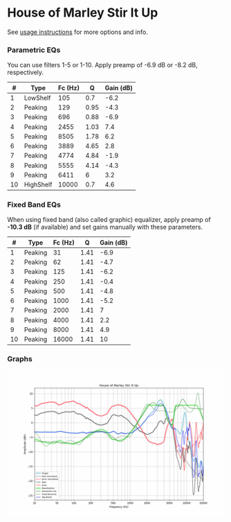 # House of Marley Stir It Up
See [usage instructions](https://github.com/jaakkopasanen/AutoEq#usage) for more options and info.

### Parametric EQs
You can use filters 1-5 or 1-10. Apply preamp of -6.9 dB or -8.2 dB, respectively.

|   # | Type      |   Fc (Hz) |    Q |   Gain (dB) |
|-----|-----------|-----------|------|-------------|
|   1 | LowShelf  |       105 | 0.7  |        -6.2 |
|   2 | Peaking   |       129 | 0.95 |        -4.3 |
|   3 | Peaking   |       696 | 0.88 |        -6.9 |
|   4 | Peaking   |      2455 | 1.03 |         7.4 |
|   5 | Peaking   |      8505 | 1.78 |         6.2 |
|   6 | Peaking   |      3889 | 4.65 |         2.8 |
|   7 | Peaking   |      4774 | 4.84 |        -1.9 |
|   8 | Peaking   |      5555 | 4.14 |        -4.3 |
|   9 | Peaking   |      6411 | 6    |         3.2 |
|  10 | HighShelf |     10000 | 0.7  |         4.6 |

### Fixed Band EQs
When using fixed band (also called graphic) equalizer, apply preamp of **-10.3 dB** (if available) and set gains manually with these parameters.

|   # | Type    |   Fc (Hz) |    Q |   Gain (dB) |
|-----|---------|-----------|------|-------------|
|   1 | Peaking |        31 | 1.41 |        -6.9 |
|   2 | Peaking |        62 | 1.41 |        -4.7 |
|   3 | Peaking |       125 | 1.41 |        -6.2 |
|   4 | Peaking |       250 | 1.41 |        -0.4 |
|   5 | Peaking |       500 | 1.41 |        -4.8 |
|   6 | Peaking |      1000 | 1.41 |        -5.2 |
|   7 | Peaking |      2000 | 1.41 |         7   |
|   8 | Peaking |      4000 | 1.41 |         2.2 |
|   9 | Peaking |      8000 | 1.41 |         4.9 |
|  10 | Peaking |     16000 | 1.41 |        10   |

### Graphs
![](./House%20of%20Marley%20Stir%20It%20Up.png)
